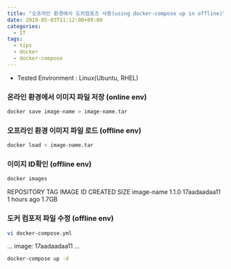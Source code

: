 ```yaml
---
title: "오프라인 환경에서 도커컴포즈 사용(using docker-compose up in offline)"
date: 2019-05-03T11:12:00+09:00
categories:
  - IT
tags:
  - tips
  - docker
  - docker-compose
---
```


- Tested Environment : Linux(Ubuntu, RHEL)

### 온라인 환경에서 이미지 파일 저장 (online env)
```sh
docker save image-name > image-name.tar
```

### 오프라인 환경 이미지 파일 로드 (offline env)
```sh
docker load < image-name.tar
```

### 이미지 ID확인 (offline env)
```sh
docker images
```
REPOSITORY     TAG             IMAGE ID           CREATED           SIZE
image-name     1.1.0             17aadaadaa11     1 hours ago       1.7GB

### 도커 컴포저 파일 수정 (offline env)
```sh
vi docker-compose.yml 
```
...
image: 17aadaadaa11
...

```sh
docker-compose up -d
```